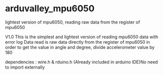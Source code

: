 # arduvalley_mpu6050
lightest version of mpu6050, reading raw data from the register of mpu6050

V1.0 
This is the simplest and lightest version of reading mpu6050 data with error log
Data read is raw data directly from the register of mpu6050
in order to get the value in angle and degree, divide accelerometer value by 180

dependencies : wire.h & rduino.h (Already included in arduino IDE)No need to import externally

